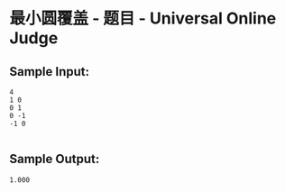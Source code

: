 # 最小圆覆盖 - 题目 - Universal Online Judge


## Sample Input: 
```
4
1 0
0 1
0 -1
-1 0


```

## Sample Output: 
```
1.000
```
